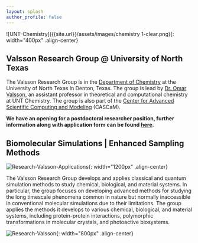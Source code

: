 ```yaml
---
layout: splash
author_profile: false
---
```


![UNT-Chemistry]({{site.url}}/assets/images/chemistry 1-clear.png){: width="400px" .align-center}

## Valsson Research Group @ University of North Texas

The Valsson Research Group is in the [Department of Chemistry](https://chemistry.unt.edu/) at the University of North Texas in Denton, Texas. The group is lead by [Dr. Omar Valsson]({{site.url}}/members/omar-valsson), an assistant professor in theoretical and computational chemistry at UNT Chemistry. The group is also part of the [Center for Advanced Scientific Computing and Modeling](https://cascam.unt.edu/) (CASCaM).

**We have an opening for a postdoctoral researcher position, further information along with application form can be found [here](https://jobs.untsystem.edu/postings/63766).**


## Biomolecular Simulations | Enhanced Sampling Methods

![Research-Valsson-Applications]({{site.url}}/assets/images/OV-UNT-ResearchFigure-Applications.png){: width="1200px" .align-center}

The Valsson Research Group develops and applies classical and quantum simulation methods to study chemical, biological, and material systems. In particular, the group focuses on developing advanced methods for studying the long timescale phenomena common in nature but normally inaccessible in conventional molecular simulations due to their limitations. The group applies the methods it develops to various chemical, biological, and material systems, including protein-protein interactions, polymorphic transformations in molecular crystals, and photoactive biosystems.

![Research-Valsson]({{site.url}}/assets/images/OV-UNT-ResearchFigure-Methods.png){: width="800px" .align-center}
